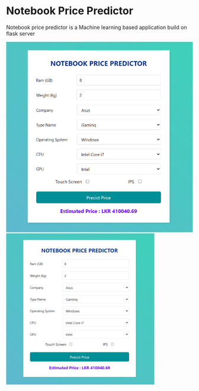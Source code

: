 # Notebook Price Predictor
Notebook price predictor is a Machine learning based application build on flask server

![alt text](https://github.com/Vihara-Diwyanjalee/Notebook-Price-Predictor/blob/main/Capture.png)
<img src="https://github.com/Vihara-Diwyanjalee/Notebook-Price-Predictor/blob/main/Capture.png" alt="screenshot" width="400"/>
